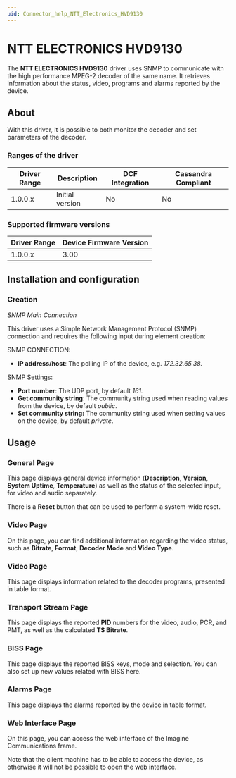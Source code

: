 ```yaml
---
uid: Connector_help_NTT_Electronics_HVD9130
---
```


# NTT ELECTRONICS HVD9130

The **NTT ELECTRONICS HVD9130** driver uses SNMP to communicate with the high performance MPEG-2 decoder of the same name. It retrieves information about the status, video, programs and alarms reported by the device.

## About

With this driver, it is possible to both monitor the decoder and set parameters of the decoder.

### Ranges of the driver

| **Driver Range** | **Description** | **DCF Integration** | **Cassandra Compliant** |
|------------------|-----------------|---------------------|-------------------------|
| 1.0.0.x          | Initial version | No                  | No                      |

### Supported firmware versions

| **Driver Range** | **Device Firmware Version** |
|------------------|-----------------------------|
| 1.0.0.x          | 3.00                        |

## Installation and configuration

### Creation

*SNMP Main Connection*

This driver uses a Simple Network Management Protocol (SNMP) connection and requires the following input during element creation:

SNMP CONNECTION:

- **IP address/host**: The polling IP of the device, e.g. *172.32.65.38.*

SNMP Settings:

- **Port number**: The UDP port, by default *161.*
- **Get community string**: The community string used when reading values from the device, by default *public*.
- **Set community string:** The community string used when setting values on the device, by default *private*.

## Usage

### General Page

This page displays general device information (**Description**, **Version**, **System Uptime**, **Temperature**) as well as the status of the selected input, for video and audio separately.

There is a **Reset** button that can be used to perform a system-wide reset.

### Video Page

On this page, you can find additional information regarding the video status, such as **Bitrate**, **Format**, **Decoder Mode** and **Video Type**.

### Video Page

This page displays information related to the decoder programs, presented in table format.

### Transport Stream Page

This page displays the reported **PID** numbers for the video, audio, PCR, and PMT, as well as the calculated **TS Bitrate**.

### BISS Page

This page displays the reported BISS keys, mode and selection. You can also set up new values related with BISS here.

### Alarms Page

This page displays the alarms reported by the device in table format.

### Web Interface Page

On this page, you can access the web interface of the Imagine Communications frame.

Note that the client machine has to be able to access the device, as otherwise it will not be possible to open the web interface.
